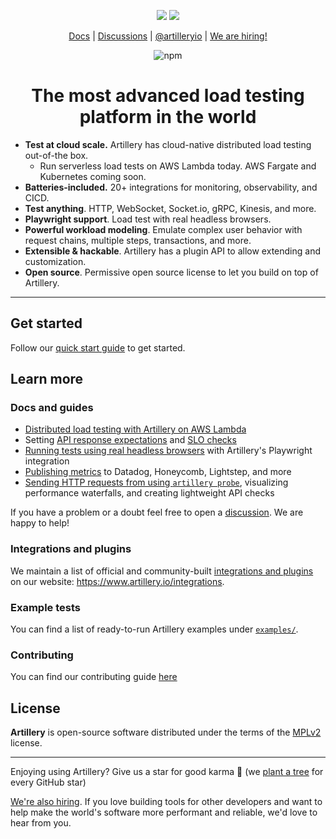 <p align="center">
<img src="https://user-images.githubusercontent.com/1490/180195823-5368e322-1124-47b6-9b24-82bc82c14fb6.svg#gh-light-mode-only">
<img src="https://user-images.githubusercontent.com/1490/180196546-e5cd90d2-85ee-4219-836c-18b880d30764.svg#gh-dark-mode-only">
</p>

<p align="center">
  <a href="https://www.artillery.io/docs">Docs</a> | <a href="https://github.com/artilleryio/artillery/discussions">Discussions</a> | <a href="https://twitter.com/artilleryio">@artilleryio</a> | <a href="https://www.artillery.io/careers">We are hiring!</a>
</p>

<p align="center">
  <img alt="npm" src="https://img.shields.io/npm/dm/artillery?style=flat-square">
</p>

<h1 align="center">
  The most advanced load testing platform in the world
</h1>

- **Test at cloud scale.** Artillery has cloud-native distributed load testing out-of-the box.
  - Run serverless load tests on AWS Lambda today. AWS Fargate and Kubernetes coming soon.
- **Batteries-included.** 20+ integrations for monitoring, observability, and CICD.
- **Test anything**. HTTP, WebSocket, Socket.io, gRPC, Kinesis, and more.
- **Playwright support**. Load test with real headless browsers.
- **Powerful workload modeling**. Emulate complex user behavior with request chains, multiple steps, transactions, and more.
- **Extensible & hackable**. Artillery has a plugin API to allow extending and customization.
- **Open source**. Permissive open source license to let you build on top of Artillery.

----

## Get started

Follow our [quick start guide](https://artillery.io/docs/guides/getting-started/installing-artillery.html) to get started.

## Learn more

### Docs and guides

- [Distributed load testing with Artillery on AWS Lambda](https://www.artillery.io/blog/open-source-distributed-load-testing-with-lambda)
- Setting [API response expectations](https://www.artillery.io/docs/guides/plugins/plugin-publish-metrics) and [SLO checks](https://www.artillery.io/docs/guides/guides/test-script-reference#ensure---slo-checks)
- [Running tests using real headless browsers](https://github.com/artilleryio/artillery-engine-playwright) with Artillery's Playwright integration
- [Publishing metrics](https://www.artillery.io/docs/guides/plugins/plugin-publish-metrics) to Datadog, Honeycomb, Lightstep, and more
- [Sending HTTP requests from using `artillery probe`](https://www.artillery.io/blog/swiss-army-knife-for-http-testing), visualizing performance waterfalls, and creating lightweight API checks

If you have a problem or a doubt feel free to open a [discussion](https://github.com/artilleryio/artillery/discussions). We are happy to help!

### Integrations and plugins

We maintain a list of official and community-built [integrations and plugins](https://www.artillery.io/integrations) on our website: https://www.artillery.io/integrations.

### Example tests

You can find a list of ready-to-run Artillery examples under [`examples/`](https://github.com/artilleryio/artillery/tree/master/examples#readme).

### Contributing

You can find our contributing guide [here](https://github.com/artilleryio/artillery/blob/main/CONTRIBUTING.md)

## License

**Artillery** is open-source software distributed under the terms of the [MPLv2](https://www.mozilla.org/en-US/MPL/2.0/) license.

----

Enjoying using Artillery? Give us a star for good karma 🌟 (we <a href="https://ecologi.com/artilleryio">plant a tree</a> for every GitHub star)

<a href="https://www.artillery.io/blog/artillery-hiring-product-engineers">We're also hiring</a>. If you love building tools for other developers and want to help make the world's software more performant and reliable, we'd love to hear from you.
